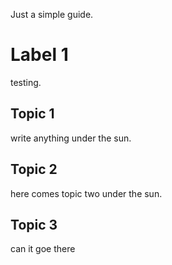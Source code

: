 Just a simple guide.

# Label 1
testing.

## Topic 1
write anything under the sun.

## Topic 2
here comes topic two under the sun.

## Topic 3
can it goe there